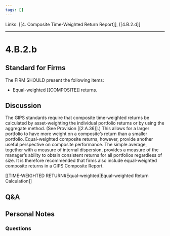 ```yaml
---
tags: []
---
```

Links: [[4. Composite Time-Weighted Return Report]], [[4.B.2.d]]
___
# 4.B.2.b
## Standard for Firms
The FIRM SHOULD present the following items:
- Equal-weighted [[COMPOSITE]] returns.
## Discussion
The GIPS standards require that composite time-weighted returns be calculated by asset-weighting the individual portfolio returns or by using the aggregate method. (See Provision [[2.A.36]].) This allows for a larger portfolio to have more weight on a composite’s return than a smaller portfolio. Equal-weighted composite returns, however, provide another useful perspective on composite performance. The simple average, together with a measure of internal dispersion, provides a measure of the manager’s ability to obtain consistent returns for all portfolios regardless of size. It is therefore recommended that firms also include equal-weighted composite returns in a GIPS Composite Report.

[[TIME-WEIGHTED RETURN#Equal-weighted|Equal-weighted Return Calculation]]
## Q&A

## Personal Notes

### Questions